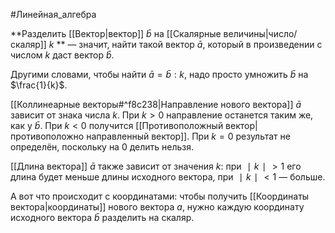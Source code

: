 
#Линейная_алгебра 

**Разделить [[Вектор|вектор]] $\bar b$  на  [[Скалярные величины|число/скаляр]] $k$ ** — значит, найти такой вектор $\bar a$, который в произведении с числом $k$ даст вектор $\bar b$.

Другими словами, чтобы найти $\bar a=\bar b:k$, надо просто умножить $\bar b$ на $\frac{1}{k}$​.

[[Коллинеарные векторы#^f8c238|Направление нового вектора]] $\bar a$  зависит от знака числа $k$. При $k>0$ направление останется таким же, как у $\bar b$. При $k<0$ получится [[Противоположный вектор|противоположно направленный вектор]]. При $k=0$ результат не определён, поскольку на 0 делить нельзя.

[[Длина вектора]] $\bar a$ также зависит от значения $k$: при $∣k∣>1$ его длина будет меньше длины исходного вектора, при $∣k∣<1$ — больше.

А вот что происходит с координатами: чтобы получить [[Координаты вектора|координаты]]
нового вектора $a$, нужно каждую координату исходного вектора $\bar b$ разделить на скаляр.
